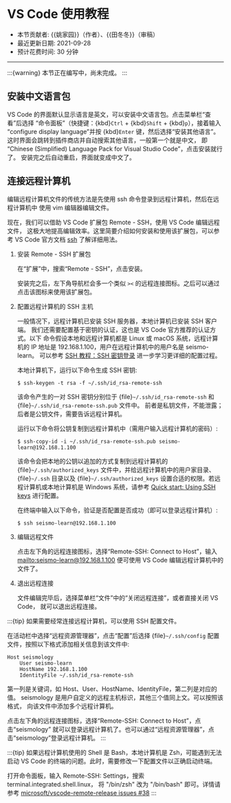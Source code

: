 # VS Code 使用教程

- 本节贡献者: {{姚家园}}（作者）、{{田冬冬}}（审稿）
- 最近更新日期: 2021-09-28
- 预计花费时间: 30 分钟

---

:::{warning}
本节正在编写中，尚未完成。
:::

## 安装中文语言包

VS Code 的界面默认显示语言是英文，可以安装中文语言包。点击菜单栏“查看”后选择
“命令面板”（快捷键：{kbd}`Ctrl` + {kbd}`Shift` + {kbd}`p`），接着输入
“configure display language”并按 {kbd}`Enter` 键，然后选择“安装其他语言”。
这时界面会跳转到插件商店并自动搜索其他语言，一般第一个就是中文，
即 “Chinese (Simplified) Language Pack for Visual Studio Code”，点击安装就行了。
安装完之后自动重启，界面就变成中文了。

## 连接远程计算机

编辑远程计算机文件的传统方法是先使用 ssh 命令登录到远程计算机，然后在远程计算机中
使用 vim 编辑器编辑文件。

现在，我们可以借助 VS Code 扩展包 Remote - SSH，使用 VS Code 编辑远程文件，
这极大地提高编辑效率。这里简要介绍如何安装和使用该扩展包，可以参考 VS Code
官方文档 [ssh](https://code.visualstudio.com/docs/remote/ssh) 了解详细用法。

1. 安装 Remote - SSH 扩展包

   在“扩展”中，搜索“Remote - SSH”，点击安装。

   安装完之后，左下角导航栏会多一个类似 `><` 的远程连接图标。之后可以通过
   点击该图标来使用该扩展包。

2. 配置远程计算机的 SSH 主机

   一般情况下，远程计算机已安装 SSH 服务器，本地计算机已安装 SSH 客户端。
   我们还需要配置基于密钥的认证，这也是 VS Code 官方推荐的认证方式。以下
   命令假设本地和远程计算机都是 Linux 或 macOS 系统，远程计算机的 IP 地址是
   192.168.1.100，用户在远程计算机中的用户名是 seismo-learn。
   可以参考 [SSH 教程：SSH 密钥登录](https://wangdoc.com/ssh/key.html)
   进一步学习更详细的配置过程。

   本地计算机下，运行以下命令生成 SSH 密钥:

   ```
   $ ssh-keygen -t rsa -f ~/.ssh/id_rsa-remote-ssh
   ```

   该命令产生的一对 SSH 密钥分别位于 {file}`~/.ssh/id_rsa-remote-ssh` 和
   {file}`~/.ssh/id_rsa-remote-ssh.pub` 文件中。
   前者是私钥文件，不能泄露；后者是公钥文件，需要告诉远程计算机。

   运行以下命令将公钥复制到远程计算机中（需用户输入远程计算机的密码）:

   ```
   $ ssh-copy-id -i ~/.ssh/id_rsa-remote-ssh.pub seismo-learn@192.168.1.100
   ```

   该命令会把本地的公钥以追加的方式复制到远程计算机的 {file}`~/.ssh/authorized_keys`
   文件中，并给远程计算机中的用户家目录、{file}`~/.ssh` 目录以及 {file}`~/.ssh/authorized_keys`
   设置合适的权限。若远程计算机或本地计算机是 Windows 系统，请参考
   [Quick start: Using SSH keys](https://code.visualstudio.com/docs/remote/troubleshooting#_quick-start-using-ssh-keys)
   进行配置。

   在终端中输入以下命令，验证是否配置是否成功（即可以登录远程计算机）:

   ```
   $ ssh seismo-learn@192.168.1.100
   ```

3. 编辑远程文件

   点击左下角的远程连接图标，选择“Remote-SSH: Connect to Host”，输入
   <mailto:seismo-learn@192.168.1.100> 便可使用 VS Code 编辑远程计算机中的文件了。

4. 退出远程连接

   文件编辑完毕后，选择菜单栏“文件”中的“关闭远程连接”，或者直接关闭 VS Code，
   就可以退出远程连接。

:::{tip}
如果需要经常连接远程计算机，可以使用 SSH 配置文件。

在活动栏中选择“远程资源管理器”，点击“配置”后选择 {file}`~/.ssh/config`
配置文件，按照以下格式添加相关信息到该文件中:

```
Host seismology
    User seismo-learn
    HostName 192.168.1.100
    IdentityFile ~/.ssh/id_rsa-remote-ssh
```

第一列是关键词，如 Host、User、HostName、IdentityFile，第二列是对应的值。
seismology 是用户自定义的远程主机标识，其他三个值同上文。可以按照该格式，
向该文件中添加多个远程计算机。

点击左下角的远程连接图标，选择“Remote-SSH: Connect to Host”，点击“seismology”
就可以登录远程计算机了。也可以通过“远程资源管理器”，点击“seismology”登录远程计算机。
:::

:::{tip}
如果远程计算机使用的 Shell 是 Bash，本地计算机是 Zsh，可能遇到无法启动
VS Code 的终端的问题。此时，需要修改一下配置文件以正确启动终端。

打开命令面板，输入 Remote-SSH: Settings，搜索 terminal.integrated.shell.linux，
将 "/bin/zsh" 改为 "/bin/bash" 即可。详情请参考
[microsoft/vscode-remote-release issues #38](https://github.com/microsoft/vscode-remote-release/issues/38)
:::
